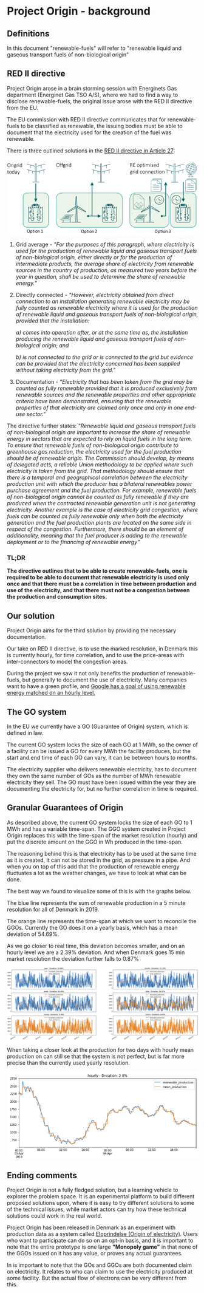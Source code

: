 # Project Origin - background


## Definitions
In this document "renewable-fuels" will refer to "renewable liquid and gaseous transport fuels of non-biological origin"

## RED II directive

Project Origin arose in a brain storming session with Energinets Gas department (Energinet Gas TSO A/S), where we had to find a way to disclose renewable-fuels, the original issue arose with the RED II directive from the EU.

The EU commission with RED II directive communicates that for renewable-fuels to be classified as renewable, the issuing bodies must be able to document that the electricity used for the creation of the fuel was renewable.

There is three outlined solutions in the <a href='https://eur-lex.europa.eu/legal-content/EN/TXT/?uri=CELEX:32018L2001'> RED II directive in Article 27</a>:

![](figures/RED2-options.png) 
 
1. Grid average - *"For the purposes of this paragraph, where electricity is used for the production of renewable liquid and gaseous transport fuels of non-biological origin, either directly or for the production of intermediate products, the average share of electricity from renewable sources in the country of production, as measured two years before the year in question, shall be used to determine the share of renewable energy."*

2. Directly connected - *"However, electricity obtained from direct connection to an installation generating renewable electricity may be fully counted as renewable electricity where it is used for the production of renewable liquid and gaseous transport fuels of non-biological origin, provided that the installation:*

    *a) comes into operation after, or at the same time as, the installation producing the renewable liquid and gaseous transport fuels of non-biological origin; and*

    *b) is not connected to the grid or is connected to the grid but evidence can be provided that the electricity concerned has been supplied without taking electricity from the grid."*

3. Documentation - *"Electricity that has been taken from the grid may be counted as fully renewable provided that it is produced exclusively from renewable sources and the renewable properties and other appropriate criteria have been demonstrated, ensuring that the renewable properties of that electricity are claimed only once and only in one end-use sector."*

The directive further states: *"Renewable liquid and gaseous transport fuels of non-biological origin are important to increase the share of renewable energy in sectors that are expected to rely on liquid fuels in the long term. To ensure that renewable fuels of non-biological origin contribute to greenhouse gas reduction, the electricity used for the fuel production should be of renewable origin. The Commission should develop, by means of delegated acts, a reliable Union methodology to be applied where such electricity is taken from the grid. That methodology should ensure that there is a temporal and geographical correlation between the electricity production unit with which the producer has a bilateral renewables power purchase agreement and the fuel production. For example, renewable fuels of non-biological origin cannot be counted as fully renewable if they are produced when the contracted renewable generation unit is not generating electricity. Another example is the case of electricity grid congestion, where fuels can be counted as fully renewable only when both the electricity generation and the fuel production plants are located on the same side in respect of the congestion. Furthermore, there should be an element of additionality, meaning that the fuel producer is adding to the renewable deployment or to the financing of renewable energy"*

### TL;DR

**The directive outlines that to be able to create renewable-fuels, one is required to be able to document that renewable electricity is used only once and that there must be a correlation in time between production and use of the electricity, and that there must not be a congestion between the production and consumption sites.**

## Our solution

Project Origin aims for the third solution by providing the necessary documentation.

Our take on RED II directive, is to use the marked resolution, in Denmark this is currently hourly, for time correlation, and to use the price-areas with inter-connectors to model the congestion areas.

During the project we saw it not only benefits the production of renewable-fuels, but generally to document the use of electricity. Many companies want to have a green profile, and <a href='https://sustainability.google/projects/24x7/'>Google has a goal of using renewable energy matched on an hourly level.</a>

## The GO system

In the EU we currently have a GO (Guarantee of Origin) system, which is defined in law.

The current GO system locks the size of each GO at 1 MWh, so the owner of a facility can be issued a GO for every MWh the facility produces, but the start and end time of each GO can vary, it can be between hours to months.

The electricity supplier who delivers renewable electricity, has to document they own the same number of GOs as the number of MWh renewable electricity they sell. The GO must have been issued within the year they are documenting the electricity for, but no further correlation in time is required.


## Granular Guarantees of Origin

As described above, the current GO system locks the size of each GO to 1 MWh and has a variable time-span. The GGO system created in Project Origin replaces this with the time-span of the market resolution (hourly) and put the discrete amount on the GGO in Wh produced in the time-span.

The reasoning behind this is that electricity has to be used at the same time as it is created, it can not be stored in the grid, as pressure in a pipe. And when you on top of this add that the production of renewable energy fluctuates a lot as the weather changes, we have to look at what can be done.

The best way we found to visualize some of this is with the graphs below. 

The blue line represents the sum of renewable production in a 5 minute resolution for all of Denmark in 2019.

The orange line represents the time-span at which we want to reconcile the GGOs. Currently the GO does it on a yearly basis, which has a mean deviation of 54.69%. 

As we go closer to real time, this deviation becomes smaller, and on an hourly level we are a 2.39% deviation. And when Denmark goes 15 min market resolution the deviation further falls to 0.87% 
 
![](figures/2019-production.png) 

When taking a closer look at the production for two days with hourly mean production on can still se that the system is not perfect, but is far more precise than the currently used yearly resolution. 

![](figures/april-production-hour.png) 


## Ending comments

Project Origin is not a fully fledged solution, but a learning vehicle to explorer the problem space. It is an experimental platform to build different proposed solutions upon, where it is easy to try different solutions to some of the technical issues, while market actors can try how these technical solutions could work in the real world.

Project Origin has been released in Denmark as an experiment with production data as a system called <a href="https://eloprindelse.dk/">Eloprindelse (Origin of electricity)</a>. Users who want to participate can do so on an opt-in basis, and it is important to note that the entire prototype is one large **"Monopoly game"** in that none of the GGOs issued on it has any value, or proves any actual guarantees.


In is important to note that the GOs and GGOs are both documented claim on electricity. It relates to who can claim to use the electricity produced at some facility. But the actual flow of electrons can be very different from this.

